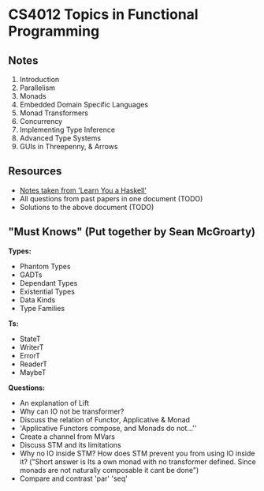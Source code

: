 
# CS4012 Topics in Functional Programming

## Notes

1. Introduction
2. Parallelism
3. Monads
4. Embedded Domain Specific Languages
5. Monad Transformers
6. Concurrency
7. Implementing Type Inference
8. Advanced Type Systems
9. GUIs in Threepenny, & Arrows

## Resources
* [Notes taken from 'Learn You a Haskell'](https://github.com/nating/cs-exams/blob/master/assets/notes/fourth-year/functional-programming/learn-you-a-haskell-notes/README.md)
* All questions from past papers in one document (TODO)
* Solutions to the above document (TODO)

## "Must Knows" (Put together by Sean McGroarty)

**Types:**  
* Phantom Types
* GADTs
* Dependant Types
* Existential Types
* Data Kinds
* Type Families

**Ts:**  
* StateT
* WriterT
* ErrorT
* ReaderT
* MaybeT

**Questions:**  
* An explanation of Lift
* Why can IO not be transformer?
* Discuss the relation of Functor, Applicative & Monad
* 'Applicative Functors compose, and Monads do not...''
* Create a channel from MVars
* Discuss STM and its limitations
* Why no IO inside STM? How does STM prevent you from using IO inside it? ("Short answer is Its a own monad with no transformer defined. Since monads are not naturally composable it cant be done")
* Compare and contrast 'par' 'seq'
